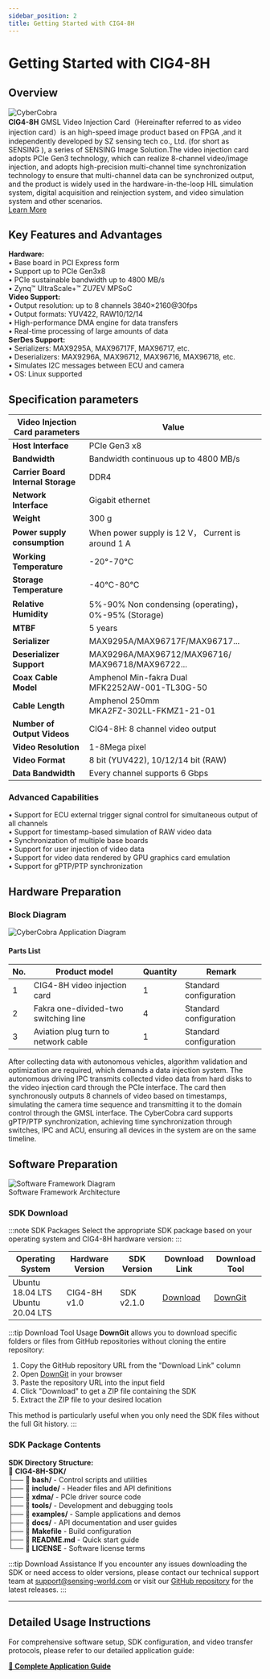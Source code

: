 ```yaml
---
sidebar_position: 2
title: Getting Started with CIG4-8H
---
```


# Getting Started with CIG4-8H

## Overview
<div style={{background: 'var(--ifm-background-color)', borderRadius: '10px', boxShadow: '0 2px 8px rgba(0,0,0,0.08)', padding: '1.5rem', marginBottom: '2rem'}}>
  <div style={{textAlign: 'center'}}>
    <img src="https://raw.githubusercontent.com/1214658495/myWikiFiles/main/Data_collection/3_4_GMSL_Video_Injection_Card/CIG4-8H.png" alt="CyberCobra" style={{maxWidth: '45%', height:'auto', borderRadius: '8px'}} />
  </div>
  <div style={{marginTop: '1rem', fontSize: '1.1em'}}>
    <strong>CIG4-8H</strong> GMSL Video Injection Card（Hereinafter referred to as video injection card）is an high-speed image product based on FPGA ,and it independently developed by SZ sensing tech co., Ltd. (for short as SENSING ), a series of SENSING Image Solution.The video injection card adopts PCIe Gen3 technology, which can realize 8-channel video/image injection, and adopts high-precision multi-channel time synchronization technology to ensure that multi-channel data can be synchronized output, and the product is widely used in the hardware-in-the-loop HIL simulation system, digital acquisition and reinjection system, and video simulation system and other scenarios.
  </div>
  <div style={{textAlign: 'center', marginTop: '1.5rem'}}>
    <a class="get_one_now_item" href="https://sensing-world.com/en/h-col-151.html" target="_blank" rel="noopener noreferrer">
      <span style={{backgroundColor: '#f0f0f0', padding: '10px 20px', display: 'inline-block', borderRadius: '5px', color: '#000', fontWeight: 600, fontSize: '1.1em'}}>Learn More</span>
    </a>
  </div>
</div>


## Key Features and Advantages

<div style={{display: 'flex', flexWrap: 'wrap', gap: '1.5rem', marginBottom: '2rem'}}>
  <div style={{flex: 1, minWidth: 260, background: 'var(--ifm-background-color)', borderRadius: '10px', boxShadow: '0 2px 8px rgba(0,0,0,0.06)', padding: '1rem'}}>
    <strong>Hardware:</strong><br/>
    • Base board in PCI Express form<br/>
    • Support up to PCIe Gen3x8<br/>
    • PCIe sustainable bandwidth up to 4800 MB/s<br/>
    • Zynq™ UltraScale+™ ZU7EV MPSoC
  </div>
  <div style={{flex: 1, minWidth: 260, background: 'var(--ifm-background-color)', borderRadius: '10px', boxShadow: '0 2px 8px rgba(0,0,0,0.06)', padding: '1rem'}}>
    <strong>Video Support:</strong><br/>
    • Output resolution: up to 8 channels 3840×2160@30fps<br/>
    • Output formats: YUV422, RAW10/12/14<br/>
    • High-performance DMA engine for data transfers<br/>
    • Real-time processing of large amounts of data
  </div>
  <div style={{flex: 1, minWidth: 260, background: 'var(--ifm-background-color)', borderRadius: '10px', boxShadow: '0 2px 8px rgba(0,0,0,0.06)', padding: '1rem'}}>
    <strong>SerDes Support:</strong><br/>
    • Serializers: MAX9295A, MAX96717F, MAX96717, etc.<br/>
    • Deserializers: MAX9296A, MAX96712, MAX96716, MAX96718, etc.<br/>
    • Simulates I2C messages between ECU and camera<br/>
    • OS: Linux supported
  </div>
</div>

## Specification parameters

<div style={{display: 'flex', justifyContent: 'center'}}>

| **Video Injection Card parameters** | **Value** |
|---|---|
| **Host Interface** | PCIe Gen3 x8 |
| **Bandwidth** | Bandwidth continuous up to 4800 MB/s |
| **Carrier Board Internal Storage** | DDR4 |
| **Network Interface** | Gigabit ethernet |
| **Weight** | 300 g |
| **Power supply consumption** | When power supply is 12 V， Current is around 1 A |
| **Working Temperature** | -20°-70°C |
| **Storage Temperature** | -40°C-80°C |
| **Relative Humidity** | 5%-90% Non condensing (operating)， 0%-95% (Storage) |
| **MTBF** | 5 years |
| **Serializer** | MAX9295A/MAX96717F/MAX96717... |
| **Deserializer Support** | MAX9296A/MAX96712/MAX96716/<br/>MAX96718/MAX96722... |
| **Coax Cable Model** | Amphenol Min-fakra Dual<br/>MFK2252AW-001-TL30G-50 |
| **Cable Length** | Amphenol 250mm<br/>MKA2FZ-302LL-FKMZ1-21-01 |
| **Number of Output Videos** | CIG4-8H: 8 channel video output |
| **Video Resolution** | 1-8Mega pixel |
| **Video Format** | 8 bit (YUV422), 10/12/14 bit (RAW) |
| **Data Bandwidth** | Every channel supports 6 Gbps |

</div>

### Advanced Capabilities
<div style={{background: 'var(--ifm-background-color)', borderRadius: '10px', boxShadow: '0 2px 8px rgba(0,0,0,0.06)', padding: '1.2rem', marginBottom: '2rem', fontSize: '1.05em'}}>
• Support for ECU external trigger signal control for simultaneous output of all channels<br/>
• Support for timestamp-based simulation  of RAW video data<br/>
• Synchronization of multiple base boards<br/>
• Support for user injection of video data<br/>
• Support for video data rendered by GPU graphics card emulation<br/>
• Support for gPTP/PTP synchronization
</div>


## Hardware Preparation
### Block Diagram
<div style={{textAlign: 'center', marginBottom: '2rem'}}>
  <img src="https://raw.githubusercontent.com/1214658495/myWikiFiles/main/Data_collection/3_4_GMSL_Video_Injection_Card/CIG3-8H_Diagram.png" alt="CyberCobra Application Diagram" style={{maxWidth: '100%', height:'auto'}} />
</div>

#### Parts List
<div style={{display: 'flex', justifyContent: 'center'}}>

| No. | Product model                 | Quantity | Remark                |
|-----|-------------------------------|----------|-----------------------|
| 1   | CIG4-8H video injection card          | 1        | Standard configuration|
| 2   | Fakra one-divided-two switching line | 4 | Standard configuration|
| 3   | Aviation plug turn to network cable | 1 | Standard configuration|

</div>

<div style={{background: 'var(--ifm-background-color)', borderRadius: '10px', boxShadow: '0 2px 8px rgba(0,0,0,0.06)', padding: '1.2rem', marginBottom: '2rem', fontSize: '1.05em'}}>
After collecting data with autonomous vehicles, algorithm validation and optimization are required, which demands a data injection system. The autonomous driving IPC transmits collected video data from hard disks to the video injection card through the PCIe interface. The card then synchronously outputs 8 channels of video based on timestamps, simulating the camera time sequence and transmitting it to the domain control through the GMSL interface. The CyberCobra card supports gPTP/PTP synchronization, achieving time synchronization through switches, IPC and ACU, ensuring all devices in the system are on the same timeline.
</div>

<!-- #### Follow the steps below to install the product:

1. Connect the GMSL camera to the CCG3-8H using the coaxial cable
2. Insert the CCG3-8H into the PCIe slot of the host computer
3. Connect the power supply to the CCG3-8H
4. Power on the system

<div style={{textAlign: 'center', position: 'relative', width: '95%', paddingBottom: '56.25%', marginBottom: '20px'}}>
  <iframe
    style={{position: 'absolute', top: 0, left: 0, width: '100%', height: '100%'}}
    src="//player.bilibili.com/player.html?bvid=BV1w6j2z8E16&page=1&high_quality=1&danmaku=0"
    scrolling="no"
    border="0"
    frameBorder="no"
    framespacing="0"
    allowFullScreen="true">
  </iframe>
</div> -->

<!-- :::note Complete Solution
SENSING can provide a complete solution including Camera + GMSL Video Injection Card + IPC + Coaxial cable for your hardware-in-the-loop testing needs.
::: -->




## Software Preparation

<!-- ### Software Framework Diagram -->
<div style={{textAlign: 'center', marginBottom: '2rem'}}>
  <img src="https://raw.githubusercontent.com/1214658495/myWikiFiles/main/Data_collection/3_4_GMSL_Video_Injection_Card/CIG3-8H_Software_Diagram.png" alt="Software Framework Diagram" style={{maxWidth: '100%', height:'auto', borderRadius: '8px', boxShadow: '0 2px 8px rgba(0,0,0,0.08)'}} />
  <div style={{fontSize: '0.9em', marginTop: '0.5rem', color: 'var(--ifm-color-gray-700)'}}>
    Software Framework Architecture
  </div>
</div>

### SDK Download

:::note SDK Packages
Select the appropriate SDK package based on your operating system and CIG4-8H hardware version:
:::

| Operating System | Hardware Version | SDK Version | Download Link | Download Tool |
|------------------|------------------|-------------|---------------|---------------|
| Ubuntu 18.04 LTS <br/> Ubuntu 20.04 LTS | CIG4-8H v1.0 | SDK v2.1.0 | [Download](https://github.com/SENSING-Technology/CIG4-8H) | [DownGit](https://minhaskamal.github.io/DownGit/#/home) |

:::tip Download Tool Usage
**DownGit** allows you to download specific folders or files from GitHub repositories without cloning the entire repository:
1. Copy the GitHub repository URL from the "Download Link" column
2. Open [DownGit](https://minhaskamal.github.io/DownGit/#/home) in your browser
3. Paste the repository URL into the input field
4. Click "Download" to get a ZIP file containing the SDK
5. Extract the ZIP file to your desired location

This method is particularly useful when you only need the SDK files without the full Git history.
:::

### SDK Package Contents

<div style={{background: 'var(--ifm-background-color)', borderRadius: '10px', boxShadow: '0 2px 8px rgba(0,0,0,0.06)', padding: '1.2rem', marginBottom: '2rem'}}>
  <strong>SDK Directory Structure:</strong><br/>
  📁 <strong>CIG4-8H-SDK/</strong><br/>
  ├── 📁 <strong>bash/</strong> - Control scripts and utilities<br/>
  ├── 📁 <strong>include/</strong> - Header files and API definitions<br/>
  ├── 📁 <strong>xdma/</strong> - PCIe driver source code<br/>
  ├── 📁 <strong>tools/</strong> - Development and debugging tools<br/>
  ├── 📁 <strong>examples/</strong> - Sample applications and demos<br/>
  ├── 📁 <strong>docs/</strong> - API documentation and user guides<br/>
  ├── 📄 <strong>Makefile</strong> - Build configuration<br/>
  ├── 📄 <strong>README.md</strong> - Quick start guide<br/>
  └── 📄 <strong>LICENSE</strong> - Software license terms
</div>

:::tip Download Assistance
If you encounter any issues downloading the SDK or need access to older versions, please contact our technical support team at [support@sensing-world.com](mailto:support@sensing-world.com) or visit our [GitHub repository](https://github.com/SENSING-Technology/CIG4-8H) for the latest releases.
:::

---

## Detailed Usage Instructions

For comprehensive software setup, SDK configuration, and video transfer protocols, please refer to our detailed application guide:

**[📖 Complete Application Guide](../Application/CIG3-8H_Application)**

<!-- ## FAQ
<div style={{background: 'var(--ifm-background-color)', borderRadius: '10px', boxShadow: '0 2px 8px rgba(0,0,0,0.08)', padding: '1.2rem', marginBottom: '2rem', fontSize: '1.1em'}}>
For more information and frequently asked questions, please contact our technical support team or visit our <a href="https://sensing-world.com/en/h-col-151.html" style={{color: 'var(--ifm-color-primary)', textDecoration: 'underline'}}>official website</a>.
</div> -->
